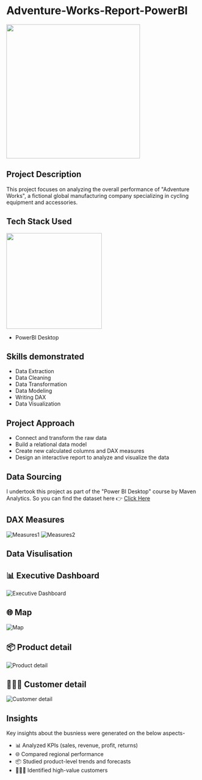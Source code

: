 # Adventure-Works-Report-PowerBI

<img src="https://github.com/Shiva-teja-chary-andhoju/Adventure-Works-Report-PowerBI/assets/128379454/16d1b69d-f65a-4eb8-ba96-d88eb9665a81" width="350" /> 


## Project Description

This project focuses on analyzing the overall performance of "Adventure Works", a fictional global manufacturing company specializing in cycling equipment and accessories.


## Tech Stack Used

<img src="https://github.com/Shiva-teja-chary-andhoju/Adventure-Works-Report-PowerBI/assets/128379454/bbdb8b23-18b2-4dea-b6b1-52ffd903085a" width="250" /> 

* PowerBI Desktop

## Skills demonstrated

* Data Extraction
* Data Cleaning
* Data Transformation
* Data Modeling
* Writing DAX
* Data Visualization

## Project Approach

* Connect and transform the raw data
* Build a relational data model
* Create new calculated columns and DAX measures
* Design an interactive report to analyze and visualize the data

## Data Sourcing

I undertook this project as part of the "Power BI Desktop" course by Maven Analytics. So you can find the dataset here 👉 [Click Here](https://mavenanalytics.io/course/microsoft-power-bi-desktop)


## DAX Measures

![Measures1](https://github.com/Shiva-teja-chary-andhoju/Adventure-Works-Report-PowerBI/assets/128379454/7e1311d4-6189-4bef-8376-22122b78e3f2)
![Measures2](https://github.com/Shiva-teja-chary-andhoju/Adventure-Works-Report-PowerBI/assets/128379454/fc36dc88-c93b-4678-be6d-f23cf7a480f0)


## Data Visulisation

 ## 📊 Executive Dashboard

![Executive Dashboard](https://github.com/Shiva-teja-chary-andhoju/Adventure-Works-Report-PowerBI/assets/128379454/90c6a62e-b73f-4763-9cc9-fd67e62f2a58)

## 🌐 Map

![Map](https://github.com/Shiva-teja-chary-andhoju/Adventure-Works-Report-PowerBI/assets/128379454/e15b90cb-1528-4fdc-8dc3-7b79266c9855)

## 📦 Product detail

![Product detail](https://github.com/Shiva-teja-chary-andhoju/Adventure-Works-Report-PowerBI/assets/128379454/d5ea7b0c-5642-4159-9066-83475a15964c)

## 🙎🏻‍♂️ Customer detail

![Customer detail](https://github.com/Shiva-teja-chary-andhoju/Adventure-Works-Report-PowerBI/assets/128379454/291555e3-7917-4b6a-a8a4-d160118ecdce)

## Insights

Key insights about the busniess were generated on the below aspects-

* 📊 Analyzed KPIs (sales, revenue, profit, returns)
* 🌐 Compared regional performance
* 📦 Studied product-level trends and forecasts
* 🙎🏻‍♂️ Identified high-value customers
